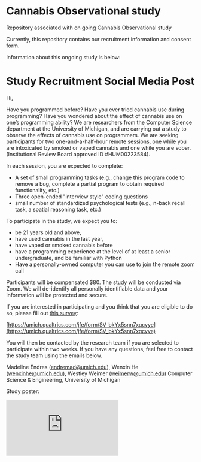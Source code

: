 # Cannabis Observational study
Repository associated with on going Cannabis Observational study

Currently, this repository contains our recruitment information and consent form.

Information about this ongoing study is below:

# Study Recruitment Social Media Post

Hi,

Have you programmed before? Have you ever tried cannabis use during programming? Have
you wondered about the effect of cannabis use on one’s programming ability? We are
researchers from the Computer Science department at the University of Michigan, and are
carrying out a study to observe the effects of cannabis use on programmers. We are seeking
participants for two one-and-a-half-hour remote sessions, one while you are intoxicated by smoked or
vaped cannabis and one while you are sober. (Institutional Review Board approved ID
#HUM00223584).

In each session, you are expected to complete:
* A set of small programming tasks (e.g., change this program code to remove a bug, complete a partial program to obtain required functionality, etc.)
* Three open-ended "interview style" coding questions
* small number of standardized psychological tests (e.g., n-back recall task, a spatial reasoning task, etc.)

To participate in the study, we expect you to:
* be 21 years old and above,
* have used cannabis in the last year,
* have vaped or smoked cannabis before
* have a programming experience at the level of at least a senior undergraduate, and be familiar with Python
* Have a personally-owned computer you can use to join the remote zoom call

Participants will be compensated $80. The study will be conducted via Zoom. We will de-identify
all personally identifiable data and your information will be protected and secure.

If you are interested in participating and you think that you are eligible to do so, please fill out
[this survey](https://umich.qualtrics.com/jfe/form/SV_bkYx5snn7xqcvye):

[https://umich.qualtrics.com/jfe/form/SV_bkYx5snn7xqcvye](https://umich.qualtrics.com/jfe/form/SV_bkYx5snn7xqcvye)

You will then be contacted by the research team if you are selected to participate
within two weeks. If you have any questions, feel free to contact the study team using the emails below.

Madeline Endres (endremad@umich.edu), Wenxin He (wenxinhe@umich.edu), Westley
Weimer (weimerw@umich.edu)
Computer Science & Engineering, University of Michigan


Study poster:

![alt text](https://github.com/CelloCorgi/CannabisObservationalstudy/blob/main/poster.pdf)
